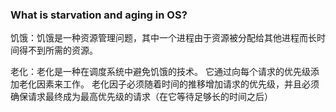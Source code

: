 ### What is starvation and aging in OS?

饥饿：饥饿是一种资源管理问题，其中一个进程由于资源被分配给其他进程而长时间得不到所需的资源。

老化：老化是一种在调度系统中避免饥饿的技术。 它通过向每个请求的优先级添加老化因素来工作。 老化因子必须随着时间的推移增加请求的优先级，并且必须确保请求最终成为最高优先级的请求（在它等待足够长的时间之后）
